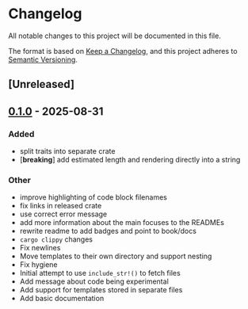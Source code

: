 # Changelog

All notable changes to this project will be documented in this file.

The format is based on [Keep a Changelog](https://keepachangelog.com/en/1.0.0/),
and this project adheres to [Semantic Versioning](https://semver.org/spec/v2.0.0.html).

## [Unreleased]

## [0.1.0](https://github.com/0b10011/oxiplate/releases/tag/oxiplate-traits-v0.1.0) - 2025-08-31

### Added

- split traits into separate crate
- [**breaking**] add estimated length and rendering directly into a string

### Other

- improve highlighting of code block filenames
- fix links in released crate
- use correct error message
- add more information about the main focuses to the READMEs
- rewrite readme to add badges and point to book/docs
- `cargo clippy` changes
- Fix newlines
- Move templates to their own directory and support nesting
- Fix hygiene
- Initial attempt to use `include_str!()` to fetch files
- Add message about code being experimental
- Add support for templates stored in separate files
- Add basic documentation
